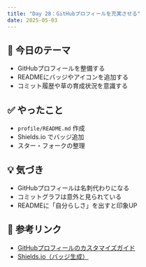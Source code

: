 ```yaml
---
title: "Day 28：GitHubプロフィールを充実させる"
date: 2025-05-03
---
```


## 🎯 今日のテーマ

- GitHubプロフィールを整備する
- READMEにバッジやアイコンを追加する
- コミット履歴や草の育成状況を意識する

## ✅ やったこと

- `profile/README.md` 作成
- Shields.io でバッジ追加
- スター・フォークの整理

## 💡 気づき

- GitHubプロフィールは名刺代わりになる
- コミットグラフは意外と見られている
- READMEに「自分らしさ」を出すと印象UP

## 🔗 参考リンク

- [GitHubプロフィールのカスタマイズガイド](https://zenn.dev/)
- [Shields.io（バッジ生成）](https://shields.io/)